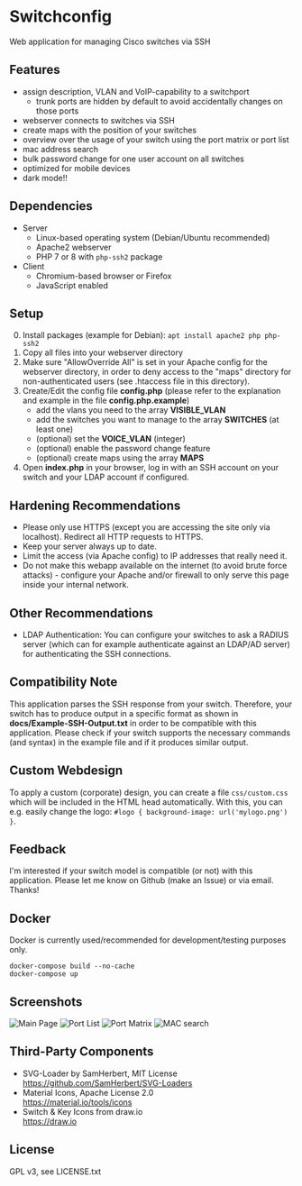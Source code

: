 # Switchconfig
Web application for managing Cisco switches via SSH

## Features
- assign description, VLAN and VoIP-capability to a switchport
  - trunk ports are hidden by default to avoid accidentally changes on those ports
- webserver connects to switches via SSH
- create maps with the position of your switches
- overview over the usage of your switch using the port matrix or port list
- mac address search
- bulk password change for one user account on all switches
- optimized for mobile devices
- dark mode!!

## Dependencies
- Server
  - Linux-based operating system (Debian/Ubuntu recommended)
  - Apache2 webserver
  - PHP 7 or 8 with `php-ssh2` package
- Client
  - Chromium-based browser or Firefox
  - JavaScript enabled

## Setup
0. Install packages (example for Debian): `apt install apache2 php php-ssh2`
1. Copy all files into your webserver directory
2. Make sure "AllowOverride All" is set in your Apache config for the webserver directory, in order to deny access to the "maps" directory for non-authenticated users (see .htaccess file in this directory).
3. Create/Edit the config file __config.php__ (please refer to the explanation and example in the file __config.php.example__)
   - add the vlans you need to the array __VISIBLE_VLAN__
   - add the switches you want to manage to the array __SWITCHES__ (at least one)
   - (optional) set the __VOICE_VLAN__ (integer)
   - (optional) enable the password change feature
   - (optional) create maps using the array __MAPS__
4. Open __index.php__ in your browser, log in with an SSH account on your switch and your LDAP account if configured.

## Hardening Recommendations
- Please only use HTTPS (except you are accessing the site only via localhost). Redirect all HTTP requests to HTTPS.
- Keep your server always up to date.
- Limit the access (via Apache config) to IP addresses that really need it.
- Do not make this webapp available on the internet (to avoid brute force attacks) - configure your Apache and/or firewall to only serve this page inside your internal network.

## Other Recommendations
- LDAP Authentication: You can configure your switches to ask a RADIUS server (which can for example authenticate against an LDAP/AD server) for authenticating the SSH connections.

## Compatibility Note
This application parses the SSH response from your switch. Therefore, your switch has to produce output in a specific format as shown in __docs/Example-SSH-Output.txt__ in order to be compatible with this application. Please check if your switch supports the necessary commands (and syntax) in the example file and if it produces similar output.

## Custom Webdesign
To apply a custom (corporate) design, you can create a file `css/custom.css` which will be included in the HTML head automatically. With this, you can e.g. easily change the logo: `#logo { background-image: url('mylogo.png') }`.

## Feedback
I'm interested if your switch model is compatible (or not) with this application. Please let me know on Github (make an Issue) or via email. Thanks!

## Docker
Docker is currently used/recommended for development/testing purposes only.
```
docker-compose build --no-cache
docker-compose up
```

## Screenshots
![Main Page](img/screenshot/main.png)
![Port List](img/screenshot/list.png)
![Port Matrix](img/screenshot/matrix.png)
![MAC search](img/screenshot/search.png)

## Third-Party Components
- SVG-Loader by SamHerbert, MIT License  
  https://github.com/SamHerbert/SVG-Loaders
- Material Icons, Apache License 2.0  
  https://material.io/tools/icons
- Switch & Key Icons from draw.io  
  https://draw.io

## License
GPL v3, see LICENSE.txt
